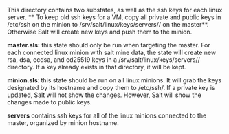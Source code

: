 This directory contains two substates, as well as the ssh keys for each linux server.
** To keep old ssh keys for a VM, copy all private and public keys in /etc/ssh on the minion to /srv/salt/linux/keys/servers/<minion hostname>/ on the master**. Otherwise Salt will create new keys and push them to the minion.

**master.sls:** this state should only be run when targeting the master. For each connected linux minion with salt mine data, the state will create new rsa, dsa, ecdsa, and ed25519 keys in a /srv/salt/linux/keys/servers/<hostname>/ directory.
If a key already exists in that directory, it will be kept.

**minion.sls**: this state should be run on all linux minions. It will grab the keys designated by its hostname and copy them to /etc/ssh/.
If a private key is updated, Salt will not show the changes. However, Salt will show the changes made to public keys.

**servers** contains ssh keys for all of the linux minions connected to the master, organized by minion hostname.